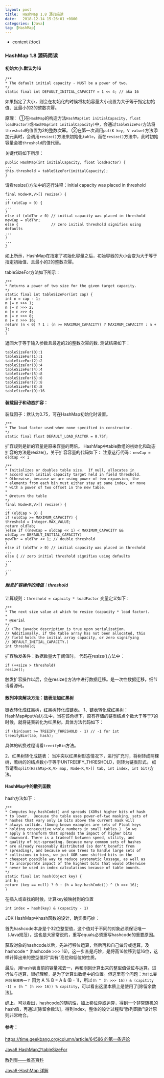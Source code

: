 ```yaml
---
layout: post
title:  HashMap 1.8 源码简读
date:   2018-12-14 15:26:01 +0800
categories: [Java]
tag: [HashMap]
---
```


* content
{:toc}



### HashMap 1.8 源码简读

#### 初始大小:默认为16
```
/**
* The default initial capacity - MUST be a power of two.
*/
static final int DEFAULT_INITIAL_CAPACITY = 1 << 4; // aka 16
```

如果指定了大小，则会在初始化的时候将初始容量大小设置为大于等于指定初始值、且最小的2的整数次幂。

原理：
①在`HashMap`的构造方法`HashMap(int initialCapacity, float loadFactor)`或`HashMap(int initialCapacity)`中，会通过`tableSizeFor`方法将`threshold`的值置为2的整数次幂。
②在第一次调用`put(K key, V value)`方法添加元素时，会调用`resize()`方法来初始化`table`，而在`resize()`方法中，此时初始容量会被`threshold`的值代替。

关键代码如下所示：
```
public HashMap(int initialCapacity, float loadFactor) {
...
this.threshold = tableSizeFor(initialCapacity);
}
```

请看resize()方法中的这行注释：initial capacity was placed in threshold
```
final Node<K,V>[] resize() {
...
if (oldCap > 0) {
...
}
else if (oldThr > 0) // initial capacity was placed in threshold
newCap = oldThr;
else {               // zero initial threshold signifies using defaults
...
}
...
}
```
如上所示，HashMap在指定了初始化容量之后，初始容器的大小会变为大于等于指定初始值、且最小的2的整数次幂。

tableSizeFor方法如下所示：
```
/**
* Returns a power of two size for the given target capacity.
*/
static final int tableSizeFor(int cap) {
int n = cap - 1;
n |= n >>> 1;
n |= n >>> 2;
n |= n >>> 4;
n |= n >>> 8;
n |= n >>> 16;
return (n < 0) ? 1 : (n >= MAXIMUM_CAPACITY) ? MAXIMUM_CAPACITY : n + 1;
}
```
返回大于等于输入参数且最近的2的整数次幂的数.
测试结果如下：
```
tableSizeFor(0):1
tableSizeFor(1):1
tableSizeFor(2):2
tableSizeFor(3):4
tableSizeFor(4):4
tableSizeFor(5):8
tableSizeFor(6):8
tableSizeFor(7):8
tableSizeFor(8):8
tableSizeFor(9):16
```

#### 装载因子和动态扩容：
装载因子：默认为0.75，可在HashMap初始化时设置。
```
/**
* The load factor used when none specified in constructor.
*/
static final float DEFAULT_LOAD_FACTOR = 0.75f;
```

扩容规则是新的容量是原来容量的两倍。
HashMap中table数组的初始化和动态扩容的方法是resize()，关于扩容容量的代码如下：
注意这行代码：`newCap = oldCap << 1`
```
/**
* Initializes or doubles table size.  If null, allocates in
* accord with initial capacity target held in field threshold.
* Otherwise, because we are using power-of-two expansion, the
* elements from each bin must either stay at same index, or move
* with a power of two offset in the new table.
*
* @return the table
*/
final Node<K,V>[] resize() {
...
if (oldCap > 0) {
if (oldCap >= MAXIMUM_CAPACITY) {
threshold = Integer.MAX_VALUE;
return oldTab;
}else if ((newCap = oldCap << 1) < MAXIMUM_CAPACITY &&
oldCap >= DEFAULT_INITIAL_CAPACITY)
newThr = oldThr << 1; // double threshold
}
else if (oldThr > 0) // initial capacity was placed in threshold
...
else { // zero initial threshold signifies using defaults
...
}
...
}
```

##### 触发扩容操作的阈值：threshold
计算规则：`threshold = capacity * loadFactor`
变量定义如下：
```
/**
* The next size value at which to resize (capacity * load factor).
*
* @serial
*/
// (The javadoc description is true upon serialization.
// Additionally, if the table array has not been allocated, this
// field holds the initial array capacity, or zero signifying
// DEFAULT_INITIAL_CAPACITY.)
int threshold;
```

扩容触发条件：数据数量大于阈值时。
代码在resize()方法中：
```
if (++size > threshold)
resize();
```

触发扩容操作以后，会在resize()方法中进行数据迁移。是一次性数据迁移，细节请看源码。

#### 散列冲突解决方法：链表法加红黑树
链表转化成红黑树，红黑树转化成链表。
1、链表转化成红黑树：
HashMap#putVal方法中，当在该角标下，原有存储的链表结点个数大于等于7的时候，就将链表转化为红黑树。具体方法代码如下：
```
if (binCount >= TREEIFY_THRESHOLD - 1) // -1 for 1st
treeifyBin(tab, hash);
```
具体的转换过程请看`treeifyBin`方法。

2、红黑树转化成链表：
当冲突以红黑树形态情况下，进行扩充时，将树转成两棵树，若树的的结点数小于等于UNTREEIFY_THRESHOLD，则转为链表形式。
细节请看`split(HashMap<K,V> map, Node<K,V>[] tab, int index, int bit)`方法。

#### HashMap中的散列函数
hash方法如下：
```
/**
* Computes key.hashCode() and spreads (XORs) higher bits of hash
* to lower.  Because the table uses power-of-two masking, sets of
* hashes that vary only in bits above the current mask will
* always collide. (Among known examples are sets of Float keys
* holding consecutive whole numbers in small tables.)  So we
* apply a transform that spreads the impact of higher bits
* downward. There is a tradeoff between speed, utility, and
* quality of bit-spreading. Because many common sets of hashes
* are already reasonably distributed (so don't benefit from
* spreading), and because we use trees to handle large sets of
* collisions in bins, we just XOR some shifted bits in the
* cheapest possible way to reduce systematic lossage, as well as
* to incorporate impact of the highest bits that would otherwise
* never be used in index calculations because of table bounds.
*/
static final int hash(Object key) {
int h;
return (key == null) ? 0 : (h = key.hashCode()) ^ (h >>> 16);
}
```
在插入或查找的时候，计算key被映射到的位置
```
int index = hash(key) & (capacity - 1)
```

JDK HashMap中hash函数的设计，确实很巧妙：

首先hashcode本身是个32位整型值，这个值对于不同的对象必须保证唯一（Java规范），这也是大家常说的，重写equals必须重写hashcode的重要原因。

获取对象的hashcode以后，先进行移位运算，然后再和自己做异或运算，及hashcode ^ (hashcode >>> 16)，这一步甚是巧妙，是将高16位移到低16位，这样计算出来的整型值将“具有”高位和低位的性质。

最后，用hash表当前的容量减去一，再和刚刚计算出来的整型值做位与运算。进行位与运算，很好理解，是为了计算出数组中的位置。但这里有个问题：`为什么要用容量减去一？`
因为 A % B = A & (B - 1)，所以`(h ^ (h >>> 16)) & (capitity -1) = (h ^ (h >>> 16)) % capitity`，可以看出这里本质上是使用了[除留余数法]。

综上，可以看出，hashcode的随机性，加上移位异或运算，得到一个非常随机的hash值，再通过[除留余数法]，得到index，整体的设计过程和“散列函数”设计原则非常吻合。

#### 参考：
[https://time.geekbang.org/column/article/64586 的第一条评论](https://time.geekbang.org/column/article/64586)

[Java8 HashMap之tableSizeFor](https://www.cnblogs.com/loading4/p/6239441.html)

[散列表——维基百科](https://zh.wikipedia.org/wiki/%E5%93%88%E5%B8%8C%E8%A1%A8)

[Java8-HashMap 详解](http://www.manuu.vip/2017/05/21/Map-HashMap/)

